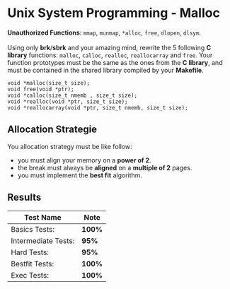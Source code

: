 # Unix System Programming - Malloc

**Unauthorized Functions**: `mmap`, `munmap`, `*alloc`, `free`, `dlopen`, `dlsym`.<br><br>
Using only **brk**/**sbrk** and your amazing mind, rewrite the 5 following **C library** functions: `malloc`, `calloc`, `realloc`, `reallocarray` and `free`.
Your function prototypes must be the same as the ones from the **C library**, and must be contained in the shared library compiled by your **Makefile**.
```
void *malloc(size_t size);
void free(void *ptr);
void *calloc(size_t nmemb , size_t size);
void *realloc(void *ptr, size_t size);
void *reallocarray(void *ptr, size_t nmemb, size_t size);
```

## Allocation Strategie
You allocation strategy must be like follow:
- you must align your memory on a **power of 2**.
- the break must always be **aligned** on a **multiple of 2** pages.
- you must implement the **best fit** algorithm.

## Results
| Test Name           | Note     |
|---------------------|----------|
| Basics Tests:       | **100%** |
| Intermediate Tests: | **95%**  |
| Hard Tests:         | **95%**  |
| Bestfit Tests:      | **100%** |
| Exec Tests:         | **100%** |
